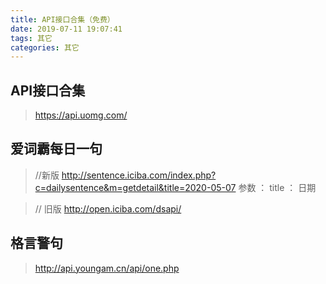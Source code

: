 ```yaml
---
title: API接口合集（免费）
date: 2019-07-11 19:07:41
tags: 其它
categories: 其它
---
```


## API接口合集

> https://api.uomg.com/

## 爱词霸每日一句

>//新版
>http://sentence.iciba.com/index.php?c=dailysentence&m=getdetail&title=2020-05-07
>参数 ：
>   title ： 日期

>// 旧版
>http://open.iciba.com/dsapi/


## 格言警句


>http://api.youngam.cn/api/one.php

